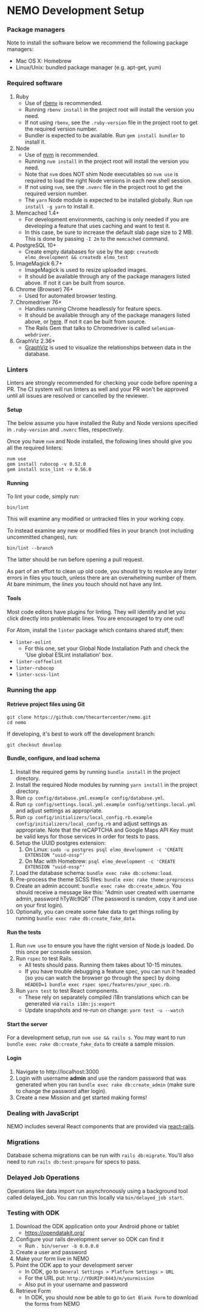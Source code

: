 # NEMO Development Setup

### Package managers

Note to install the software below we recommend the following package managers:

- Mac OS X: Homebrew
- Linux/Unix: bundled package manager (e.g. apt-get, yum)

### Required software

1. Ruby
    - Use of [rbenv](https://github.com/rbenv/rbenv) is recommended.
    - Running `rbenv install` in the project root will install the version you need.
    - If not using `rbenv`, see the `.ruby-version` file in the project root to get the required version number.
    - Bundler is expected to be available.  Run `gem install bundler` to install it.
1. Node
    - Use of [nvm](https://github.com/creationix/nvm#installation) is recommended.
    - Running `nvm install` in the project root will install the version you need.
    - Note that `nvm` does NOT shim Node executables so `nvm use` is required to load the right Node versions in each new shell session.
    - If not using `nvm`, see the `.nvmrc` file in the project root to get the required version number.
    - The `yarn` Node module is expected to be installed globally.  Run `npm install -g yarn` to install it.
1. Memcached 1.4+
    - For development environments, caching is only needed if you are developing a feature that uses caching and want to test it.
    - In this case, be sure to increase the default slab page size to 2 MB. This is done by passing `-I 2m` to the `memcached` command.
1. PostgreSQL 10+
    - Create empty databases for use by the app: `createdb elmo_development && createdb elmo_test`
1. ImageMagick 6.7+
    - ImageMagick is used to resize uploaded images.
    - It should be available through any of the package managers listed above. If not it can be built from source.
1. Chrome (Browser) 76+
    - Used for automated browser testing.
1. Chromedriver 76+
    - Handles running Chrome headlessly for feature specs.
    - It should be available through any of the package managers listed above, or [here](https://sites.google.com/a/chromium.org/chromedriver/downloads). If not it can be built from source.
    - The Rails Gem that talks to Chromedriver is called `selenium-webdriver`.
1. GraphViz 2.36+
    - [GraphViz](http://graphviz.org/) is used to visualize the relationships between data in the database.

### Linters

Linters are strongly recommended for checking your code before opening a PR. The CI system will run linters as well and your PR won't be approved until all issues are resolved or cancelled by the reviewer.

#### Setup

The below assume you have installed the Ruby and Node versions specified in `.ruby-version` and `.nvmrc` files, respectively.

Once you have `nvm` and Node installed, the following lines should give you all the required linters:

```
nvm use
gem install rubocop -v 0.52.0
gem install scss_lint -v 0.56.0
```

#### Running

To lint your code, simply run:

```
bin/lint
```

This will examine any modified or untracked files in your working copy.

To instead examine any new or modified files in your branch (not including uncommitted changes), run:

```
bin/lint --branch
```

The latter should be run before opening a pull request.

As part of an effort to clean up old code, you should try to resolve any linter errors in files you touch, unless there are an overwhelming number of them. At bare minimum, the _lines_ you touch should not have any lint.

#### Tools

Most code editors have plugins for linting. They will identify and let you click directly into problematic lines. You are encouraged to try one out!

For Atom, install the `linter` package which contains shared stuff, then:

* `linter-eslint`
    * For this one, set your Global Node Installation Path and check the 'Use global ESLint installation' box.
* `linter-coffeelint`
* `linter-rubocop`
* `linter-scss-lint`

### Running the app

#### Retrieve project files using Git

```
git clone https://github.com/thecartercenter/nemo.git
cd nemo
```

If developing, it's best to work off the development branch:

```
git checkout develop
```

#### Bundle, configure, and load schema

1. Install the required gems by running `bundle install` in the project directory.
1. Install the required Node modules by running `yarn install` in the project directory.
1. Run `cp config/database.yml.example config/database.yml`.
1. Run `cp config/settings.local.yml.example config/settings.local.yml` and adjust settings as appropriate.
1. Run `cp config/initializers/local_config.rb.example config/initializers/local_config.rb` and adjust settings as appropriate. Note that the reCAPTCHA and Google Maps API Key must be valid keys for those services in order for tests to pass.
1. Setup the UUID postgres extension:
    1. On Linux: `sudo -u postgres psql elmo_development -c 'CREATE EXTENSION "uuid-ossp"'`
    1. On Mac with Homebrew: `psql elmo_development -c 'CREATE EXTENSION "uuid-ossp"'`
1. Load the database schema: `bundle exec rake db:schema:load`.
1. Pre-process the theme SCSS files: `bundle exec rake theme:preprocess`
1. Create an admin account: `bundle exec rake db:create_admin`. You should receive a message like this: "Admin user created with username admin, password hTyWc9Q6" (The password is random, copy it and use on your first login).
1. Optionally, you can create some fake data to get things rolling by running `bundle exec rake db:create_fake_data`.

#### Run the tests

1. Run `nvm use` to ensure you have the right version of Node.js loaded. Do this once per console session.
1. Run `rspec` to test Rails.
    * All tests should pass. Running them takes about 10-15 minutes.
    * If you have trouble debugging a feature spec, you can run it headed (so you can watch the browser go through the spec) by doing `HEADED=1 bundle exec rspec spec/features/your_spec.rb`.
1. Run `yarn test` to test React components.
    * These rely on separately compiled i18n translations which can be generated via `rails i18n:js:export`
    * Update snapshots and re-run on change: `yarn test -u --watch`

#### Start the server

For a development setup, run `nvm use && rails s`.
You may want to run `bundle exec rake db:create_fake_data` to create a sample mission.

#### Login

1. Navigate to http://localhost:3000
1. Login with username **admin** and use the random password that was generated when you ran `bundle exec rake db:create_admin` (make sure to change the password after login).
1. Create a new Mission and get started making forms!

### Dealing with JavaScript

NEMO includes several React components that are provided via [react-rails](https://github.com/reactjs/react-rails).

### Migrations

Database schema migrations can be run with `rails db:migrate`.
You'll also need to run `rails db:test:prepare` for specs to pass.

### Delayed Job Operations

Operations like data import run asynchronously using a background tool called delayed_job.
You can run this locally via `bin/delayed_job start`.

### Testing with ODK

1. Download the ODK application onto your Android phone or tablet
    - https://opendatakit.org/
1. Configure your rails development server so ODK can find it
    - Run `. bin/server -b 0.0.0.0`
1. Create a user and password
1. Make your form live in NEMO
1. Point the ODK app to your development server
    - In ODK, go to `General Settings > Platform Settings > URL`
    - For the URL put: `http://YOURIP:8443/m/yourmission`
    - Also put in your username and password
1. Retrieve Form
    - In ODK, you should now be able to go to `Get Blank Form` to download the forms from NEMO
